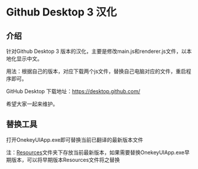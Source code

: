 # Github Desktop 3 汉化

## 介绍


针对Github Desktop 3 版本的汉化，主要是修改main.js和renderer.js文件，以本地化显示中文。

用法：根据自己的版本，对应下载两个js文件，替换自己电脑对应的文件，重启程序即可。

GitHub Desktop 下载地址：https://desktop.github.com/


希望大家一起来维护。

## 替换工具

打开OnekeyUIApp.exe即可替换当前已翻译的最新版本文件

注：[Resources](./替换工具/Resources)文件夹下存放当前最新版本，如果需要替换OnekeyUIApp.exe早期版本，可以将早期版本Resources文件将之替换

